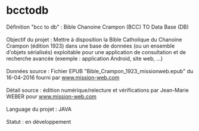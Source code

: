 # bcctodb
Définition "bcc to db" : Bible Chanoine Crampon (BCC) TO Data Base (DB)
<br>
<br>
Objectif du projet : Mettre à disposition la Bible Catholique du Chanoine Crampon (édition 1923) dans une base de données (ou un ensemble d'objets sérialisés) exploitable pour une application de consultation et de recherche avancée (exemple : application Android, site web, ...)
<br>
<br>
Données source : Fichier EPUB "Bible_Crampon_1923_missionweb.epub" du 16-04-2016 fourni par www.mission-web.com
<br>
<br>
Détail source : édition numérique/relecture et vérifications par Jean-Marie WEBER pour www.mission-web.com
<br>
<br>
Language du projet : JAVA
<br>
<br>
Statut : en développement
